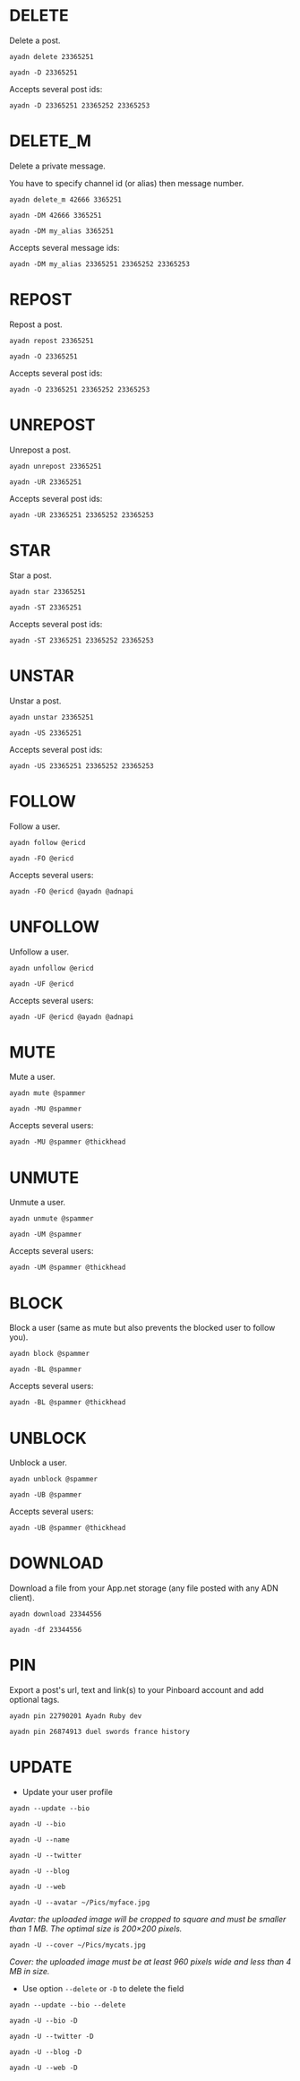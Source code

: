 # DELETE

Delete a post.

`ayadn delete 23365251`

`ayadn -D 23365251`

Accepts several post ids:

`ayadn -D 23365251 23365252 23365253`  

# DELETE_M

Delete a private message. 

You have to specify channel id (or alias) then message number.

`ayadn delete_m 42666 3365251`

`ayadn -DM 42666 3365251`

`ayadn -DM my_alias 3365251`

Accepts several message ids:

`ayadn -DM my_alias 23365251 23365252 23365253`  

# REPOST

Repost a post.

`ayadn repost 23365251`

`ayadn -O 23365251`

Accepts several post ids:

`ayadn -O 23365251 23365252 23365253`

# UNREPOST

Unrepost a post.

`ayadn unrepost 23365251`

`ayadn -UR 23365251`

Accepts several post ids:

`ayadn -UR 23365251 23365252 23365253`

# STAR

Star a post.

`ayadn star 23365251`

`ayadn -ST 23365251`

Accepts several post ids:

`ayadn -ST 23365251 23365252 23365253`

# UNSTAR

Unstar a post.

`ayadn unstar 23365251`

`ayadn -US 23365251`

Accepts several post ids:

`ayadn -US 23365251 23365252 23365253`

# FOLLOW

Follow a user.

`ayadn follow @ericd`

`ayadn -FO @ericd`

Accepts several users:

`ayadn -FO @ericd @ayadn @adnapi`

# UNFOLLOW

Unfollow a user.

`ayadn unfollow @ericd`

`ayadn -UF @ericd`

Accepts several users:

`ayadn -UF @ericd @ayadn @adnapi`

# MUTE

Mute a user.

`ayadn mute @spammer`

`ayadn -MU @spammer`

Accepts several users:

`ayadn -MU @spammer @thickhead`

# UNMUTE

Unmute a user.

`ayadn unmute @spammer`

`ayadn -UM @spammer`

Accepts several users:

`ayadn -UM @spammer @thickhead`

# BLOCK

Block a user (same as mute but also prevents the blocked user to follow you).

`ayadn block @spammer`

`ayadn -BL @spammer`

Accepts several users:

`ayadn -BL @spammer @thickhead`

# UNBLOCK

Unblock a user.

`ayadn unblock @spammer`

`ayadn -UB @spammer`

Accepts several users:

`ayadn -UB @spammer @thickhead`

# DOWNLOAD

Download a file from your App.net storage (any file posted with any ADN client).

`ayadn download 23344556`

`ayadn -df 23344556`

# PIN

Export a post's url, text and link(s) to your Pinboard account and add optional tags.

`ayadn pin 22790201 Ayadn Ruby dev`

`ayadn pin 26874913 duel swords france history`

# UPDATE

- Update your user profile

`ayadn --update --bio`

`ayadn -U --bio`

`ayadn -U --name`

`ayadn -U --twitter`

`ayadn -U --blog`

`ayadn -U --web`

`ayadn -U --avatar ~/Pics/myface.jpg`

*Avatar: the uploaded image will be cropped to square and must be smaller than 1 MB. The optimal size is 200×200 pixels.*

`ayadn -U --cover ~/Pics/mycats.jpg`

*Cover: the uploaded image must be at least 960 pixels wide and less than 4 MB in size.*

- Use option `--delete` or `-D` to delete the field

`ayadn --update --bio --delete`

`ayadn -U --bio -D`

`ayadn -U --twitter -D`

`ayadn -U --blog -D`

`ayadn -U --web -D`
